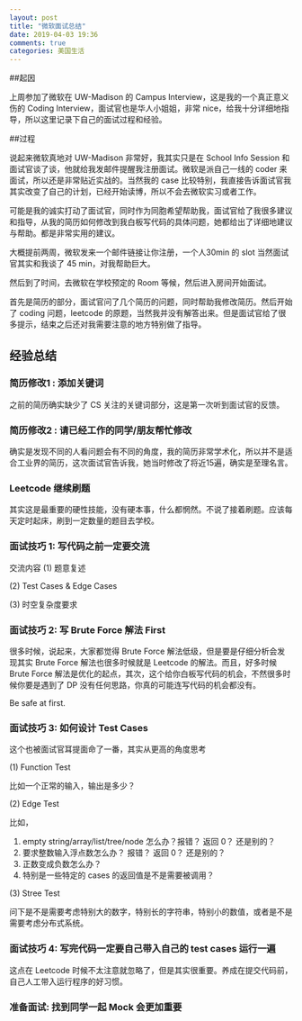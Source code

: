 ```yaml
---
layout: post
title: "微软面试总结"
date: 2019-04-03 19:36
comments: true
categories: 美国生活
---
```


##起因

上周参加了微软在 UW-Madison 的 Campus Interview，这是我的一个真正意义伤的 Coding Interview，面试官也是华人小姐姐，非常 nice，给我十分详细地指导，所以这里记录下自己的面试过程和经验。

<!--more-->

##过程

说起来微软真地对 UW-Madison 非常好，我其实只是在 School Info Session 和面试官谈了谈，他就给我发邮件提醒我注册面试。微软是派自己一线的 coder 来面试，所以还是非常贴近实战的。当然我的 case 比较特别，我直接告诉面试官我其实改变了自己的计划，已经开始读博，所以不会去微软实习或者工作。

可能是我的诚实打动了面试官，同时作为同胞希望帮助我，面试官给了我很多建议和指导，从我的简历如何修改到我白板写代码的具体问题，她都给出了详细地建议与帮助。都是非常实用的建议。

大概提前两周，微软发来一个邮件链接让你注册，一个人30min 的 slot 当然面试官其实和我谈了 45 min，对我帮助巨大。

然后到了时间，去微软在学校预定的 Room 等候，然后进入房间开始面试。

首先是简历的部分，面试官问了几个简历的问题，同时帮助我修改简历。然后开始了 coding 问题，leetcode 的原题，当然我并没有解答出来。但是面试官给了很多提示，结束之后还对我需要注意的地方特别做了指导。

## 经验总结

### 简历修改1 : 添加关键词

之前的简历确实缺少了 CS 关注的关键词部分，这是第一次听到面试官的反馈。

### 简历修改2 : 请已经工作的同学/朋友帮忙修改

确实是发现不同的人看问题会有不同的角度，我的简历非常学术化，所以并不是适合工业界的简历，这次面试官告诉我，她当时修改了将近15遍，确实是至理名言。

### Leetcode 继续刷题

其实这是最重要的硬性技能，没有硬本事，什么都惘然。不说了接着刷题。应该每天定时起床，刷到一定数量的题目去学校。

### 面试技巧 1: 写代码之前一定要交流
交流内容
(1) 题意复述

(2) Test Cases & Edge Cases

(3) 时空复杂度要求

### 面试技巧 2: 写 Brute Force 解法 First

很多时候，说起来，大家都觉得 Brute Force 解法低级，但是要是仔细分析会发现其实 Brute Force 解法也很多时候就是 Leetcode 的解法。而且，好多时候 Brute Force 解法是优化的起点，其次，这个给你白板写代码的机会，不然很多时候你要是遇到了 DP 没有任何思路，你真的可能连写代码的机会都没有。

Be safe at first.

### 面试技巧 3: 如何设计 Test Cases

这个也被面试官耳提面命了一番，其实从更高的角度思考

(1) Function Test

比如一个正常的输入，输出是多少？

(2) Edge Test

比如，

1. empty string/array/list/tree/node 怎么办？报错？ 返回 0？ 还是别的？
2. 要求整数输入浮点数怎么办？ 报错？ 返回 0？ 还是别的？
3. 正数变成负数怎么办？
4. 特别是一些特定的 cases 的返回值是不是需要被调用？

(3) Stree Test

问下是不是需要考虑特别大的数字，特别长的字符串，特别小的数值，或者是不是需要考虑分布式系统。

### 面试技巧 4: 写完代码一定要自己带入自己的 test cases 运行一遍

这点在 Leetcode 时候不太注意就忽略了，但是其实很重要。养成在提交代码前，自己人工带入运行程序的好习惯。


### 准备面试: 找到同学一起 Mock 会更加重要


